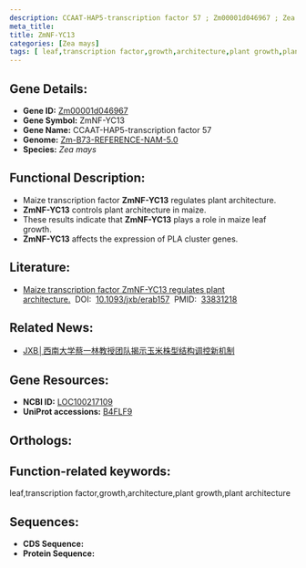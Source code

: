 ```yaml
---
description: CCAAT-HAP5-transcription factor 57 ; Zm00001d046967 ; Zea mays
meta_title:
title: ZmNF-YC13
categories: [Zea mays]
tags: [ leaf,transcription factor,growth,architecture,plant growth,plant architecture ]
---
```


## Gene Details:
- **Gene ID:**	[Zm00001d046967]()
- **Gene Symbol:** ZmNF-YC13
- **Gene Name:** CCAAT-HAP5-transcription factor 57
- **Genome:** [Zm-B73-REFERENCE-NAM-5.0]()
- **Species:** *Zea mays*

## Functional Description:
   - Maize transcription factor **ZmNF-YC13** regulates plant architecture.
   - **ZmNF-YC13** controls plant architecture in maize.
   - These results indicate that **ZmNF-YC13** plays a role in maize leaf growth.
   - **ZmNF-YC13** affects the expression of PLA cluster genes.

## Literature:
   - [Maize transcription factor ZmNF-YC13 regulates plant architecture.]( https://academic.oup.com/jxb/article/72/13/4757/6217802?login=true#266701139)&nbsp;&nbsp;DOI:&nbsp;&nbsp;[10.1093/jxb/erab157](https://academic.oup.com/jxb/article/72/13/4757/6217802?login=true#266701139)&nbsp;&nbsp;PMID:&nbsp;&nbsp;[33831218](https://pubmed.ncbi.nlm.nih.gov/33831218/)

## Related News:
   - [JXB│西南大学蔡一林教授团队揭示玉米株型结构调控新机制](https://mp.weixin.qq.com/s?__biz=Mzg3MDEwNDEyMg==&mid=2247508240&idx=4&sn=85c22cca2884996d6576e4b5b097694d&chksm=ce900c45f9e78553240fd538460bc0386806c18a3be7861b74a6a85868796a6f490d75734823&scene=27#wechat_redirect)

## Gene Resources:
- **NCBI ID:** [LOC100217109](https://www.ncbi.nlm.nih.gov/gene/?term=LOC100217109)
- **UniProt accessions:** [B4FLF9](https://www.uniprot.org/uniprotkb/B4FLF9/entry)

## Orthologs:

## Function-related keywords:
leaf,transcription factor,growth,architecture,plant growth,plant architecture

## Sequences:
- **CDS Sequence:**
- **Protein Sequence:**
